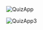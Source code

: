 ![QuizApp](https://user-images.githubusercontent.com/97960285/155552183-d6cce174-8766-4286-92b5-9c5e5b354511.png)

![QuizApp3](https://user-images.githubusercontent.com/97960285/155552704-c1e12016-e957-46a1-991c-bfa51403b124.png)
